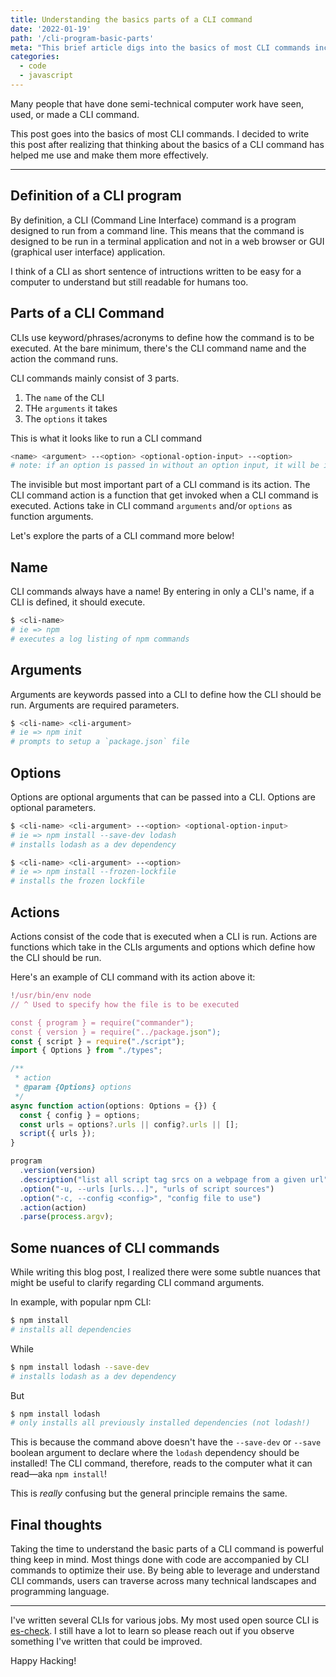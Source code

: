 ```yaml
---
title: Understanding the basics parts of a CLI command
date: '2022-01-19'
path: '/cli-program-basic-parts'
meta: "This brief article digs into the basics of most CLI commands including a summary of the commands's name, arguments, options, and actions."
categories:
  - code
  - javascript
---
```


Many people that have done semi-technical computer work have seen, used, or made a CLI command.

This post goes into the basics of most CLI commands.
I decided to write this post after realizing that thinking about the basics of a CLI command has helped me use and make them more effectively.

---

## Definition of a CLI program

By definition, a CLI (Command Line Interface) command is a program designed to run from a command line.
This means that the command is designed to be run in a terminal application and not in a web browser or GUI (graphical user interface) application.

I think of a CLI as short sentence of intructions written to be easy for a computer to understand but still readable for humans too.

## Parts of a CLI Command

CLIs use keyword/phrases/acronyms to define how the command is to be executed.
At the bare minimum, there's the CLI command name and the action the command runs.

CLI commands mainly consist of 3 parts.

1. The `name` of the CLI
2. THe `arguments` it takes
3. The `options` it takes

This is what it looks like to run a CLI command

```bash
<name> <argument> --<option> <optional-option-input> --<option>
# note: if an option is passed in without an option input, it will be interpreted as a boolean
```

The invisible but most important part of a CLI command is its action.
The CLI command action is a function that get invoked when a CLI command is executed.
Actions take in CLI command `arguments` and/or `options` as function arguments.

Let's explore the parts of a CLI command more below!

## Name

CLI commands always have a name! By entering in only a CLI's name, if a CLI is defined, it should execute.

```bash
$ <cli-name>
# ie => npm
# executes a log listing of npm commands
```

## Arguments

Arguments are keywords passed into a CLI to define how the CLI should be run.
Arguments are required parameters.

```bash
$ <cli-name> <cli-argument>
# ie => npm init
# prompts to setup a `package.json` file
```

## Options

Options are optional arguments that can be passed into a CLI.
Options are optional parameters.

```bash
$ <cli-name> <cli-argument> --<option> <optional-option-input>
# ie => npm install --save-dev lodash
# installs lodash as a dev dependency
```

```bash
$ <cli-name> <cli-argument> --<option>
# ie => npm install --frozen-lockfile
# installs the frozen lockfile
```

## Actions

Actions consist of the code that is executed when a CLI is run.
Actions are functions which take in the CLIs arguments and options which define how the CLI should be run.

Here's an example of CLI command with its action above it:

```typescript
!/usr/bin/env node
// ^ Used to specify how the file is to be executed

const { program } = require("commander");
const { version } = require("../package.json");
const { script } = require("./script");
import { Options } from "./types";

/**
 * action
 * @param {Options} options
 */
async function action(options: Options = {}) {
  const { config } = options;
  const urls = options?.urls || config?.urls || [];
  script({ urls });
}

program
  .version(version)
  .description("list all script tag srcs on a webpage from a given url")
  .option("-u, --urls [urls...]", "urls of script sources")
  .option("-c, --config <config>", "config file to use")
  .action(action)
  .parse(process.argv);
```

## Some nuances of CLI commands

While writing this blog post, I realized there were some subtle nuances that might be useful to clarify regarding CLI command arguments.

In example, with popular npm CLI:

```bash
$ npm install
# installs all dependencies
```

While

```bash
$ npm install lodash --save-dev
# installs lodash as a dev dependency
```

But

```bash
$ npm install lodash
# only installs all previously installed dependencies (not lodash!)
```

This is because the command above doesn't have the `--save-dev` or `--save` boolean argument to declare where the `lodash` dependency should be installed!
The CLI command, therefore, reads to the computer what it can read—aka `npm install`!

This is _really_ confusing but the general principle remains the same.

## Final thoughts

Taking the time to understand the basic parts of a CLI command is powerful thing keep in mind.
Most things done with code are accompanied by CLI commands to optimize their use.
By being able to leverage and understand CLI commands, users can traverse across many technical landscapes and programming language.

---

I've written several CLIs for various jobs. My most used open source CLI is [es-check](https://www.npmjs.com/package/es-check).
I still have a lot to learn so please reach out if you observe something I've written that could be improved.

Happy Hacking!
